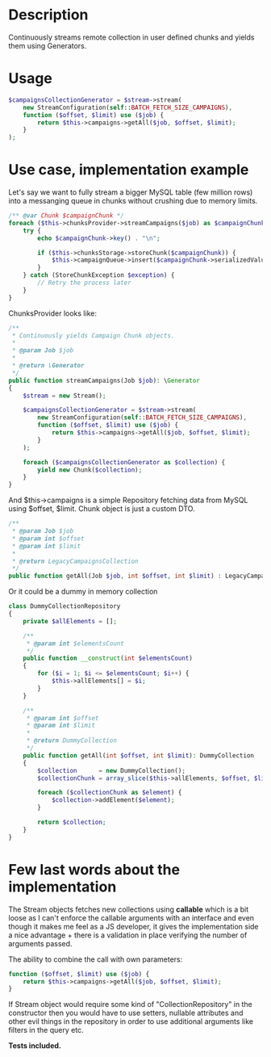 # Description

Continuously streams remote collection in user defined chunks and yields them using Generators.

# Usage

```php
$campaignsCollectionGenerator = $stream->stream(
    new StreamConfiguration(self::BATCH_FETCH_SIZE_CAMPAIGNS),
    function ($offset, $limit) use ($job) {
        return $this->campaigns->getAll($job, $offset, $limit);
    }
);
```

# Use case, implementation example

Let's say we want to fully stream a bigger MySQL table (few million rows) into a messanging queue in chunks without crushing due to memory limits.

```php
/** @var Chunk $campaignChunk */
foreach ($this->chunksProvider->streamCampaigns($job) as $campaignChunk) {
    try {
        echo $campaignChunk->key() . "\n";

        if ($this->chunksStorage->storeChunk($campaignChunk)) {
            $this->campaignQueue->insert($campaignChunk->serializedValue());
        }
    } catch (StoreChunkException $exception) {
        // Retry the process later
    }
}
```
    
ChunksProvider looks like:

```php
/**
 * Continuously yields Campaign Chunk objects.
 *
 * @param Job $job
 *
 * @return \Generator
 */
public function streamCampaigns(Job $job): \Generator
{
    $stream = new Stream();

    $campaignsCollectionGenerator = $stream->stream(
        new StreamConfiguration(self::BATCH_FETCH_SIZE_CAMPAIGNS),
        function ($offset, $limit) use ($job) {
            return $this->campaigns->getAll($job, $offset, $limit);
        }
    );

    foreach ($campaignsCollectionGenerator as $collection) {
        yield new Chunk($collection);
    }
}
```
And $this->campaigns is a simple Repository fetching data from MySQL using $offset, $limit. Chunk object is just a custom DTO.

```php
/**
 * @param Job $job
 * @param int $offset
 * @param int $limit
 *
 * @return LegacyCampaignsCollection
 */
public function getAll(Job $job, int $offset, int $limit) : LegacyCampaignsCollection;
```

Or it could be a dummy in memory collection

```php
class DummyCollectionRepository
{
    private $allElements = [];

    /**
     * @param int $elementsCount
     */
    public function __construct(int $elementsCount)
    {
        for ($i = 1; $i <= $elementsCount; $i++) {
            $this->allElements[] = $i;
        }
    }

    /**
     * @param int $offset
     * @param int $limit
     *
     * @return DummyCollection
     */
    public function getAll(int $offset, int $limit): DummyCollection
    {
        $collection      = new DummyCollection();
        $collectionChunk = array_slice($this->allElements, $offset, $limit);

        foreach ($collectionChunk as $element) {
            $collection->addElement($element);
        }

        return $collection;
    }
}
```

# Few last words about the implementation

The Stream objects fetches new collections using **callable** which is a bit loose as I can't enforce the callable arguments with an interface
and even though it makes me feel as a JS developer, it gives the implementation side a nice advantage + there is a validation in place verifying
the number of arguments passed.

The ability to combine the call with own parameters:

```php
function ($offset, $limit) use ($job) {
    return $this->campaigns->getAll($job, $offset, $limit);
}
```
If Stream object would require some kind of "CollectionRepository" in the constructor then you would have to use setters, nullable attributes and other evil things in the repository
in order to use additional arguments like filters in the query etc.

**Tests included.**
